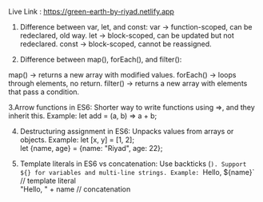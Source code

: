 
Live Link : https://green-earth-by-riyad.netlify.app

1. Difference between var, let, and const:
var → function-scoped, can be redeclared, old way.
let → block-scoped, can be updated but not redeclared.
const → block-scoped, cannot be reassigned.

2. Difference between map(), forEach(), and filter():

map() → returns a new array with modified values.
forEach() → loops through elements, no return.
filter() → returns a new array with elements that pass a condition.

3.Arrow functions in ES6:
Shorter way to write functions using =>, and they inherit this.
Example: let add = (a, b) => a + b;

4. Destructuring assignment in ES6:
Unpacks values from arrays or objects.
Example:
let [x, y] = [1, 2];  
let {name, age} = {name: "Riyad", age: 22};

5. Template literals in ES6 vs concatenation:
Use backticks (`).
Support ${} for variables and multi-line strings.
Example:
`Hello, ${name}` // template literal  
"Hello, " + name  // concatenation

